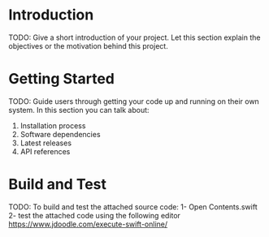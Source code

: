 # Introduction 
TODO: Give a short introduction of your project. Let this section explain the objectives or the motivation behind this project. 

# Getting Started
TODO: Guide users through getting your code up and running on their own system. In this section you can talk about:
1.	Installation process
2.	Software dependencies
3.	Latest releases
4.	API references

# Build and Test
TODO: To build and test the attached source code:
1- Open Contents.swift 
2- test the attached code using the following editor
    https://www.jdoodle.com/execute-swift-online/ 
